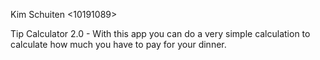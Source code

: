 Kim Schuiten <10191089>

Tip Calculator 2.0 - With this app you can do a very simple calculation to calculate how much you have to pay for your dinner.
